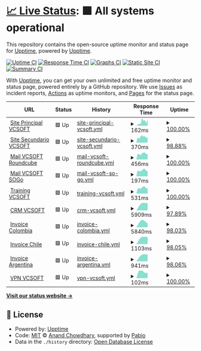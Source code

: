 # [📈 Live Status](https://demo.upptime.js.org): <!--live status--> **🟩 All systems operational**

This repository contains the open-source uptime monitor and status page for [Upptime](https://upptime.js.org), powered by [Upptime](https://github.com/upptime/upptime).

[![Uptime CI](https://github.com/dpkg-i-foo-deb/upptime/workflows/Uptime%20CI/badge.svg)](https://github.com/dpkg-i-foo-deb/upptime/actions?query=workflow%3A%22Uptime+CI%22)
[![Response Time CI](https://github.com/dpkg-i-foo-deb/upptime/workflows/Response%20Time%20CI/badge.svg)](https://github.com/dpkg-i-foo-deb/upptime/actions?query=workflow%3A%22Response+Time+CI%22)
[![Graphs CI](https://github.com/dpkg-i-foo-deb/upptime/workflows/Graphs%20CI/badge.svg)](https://github.com/dpkg-i-foo-deb/upptime/actions?query=workflow%3A%22Graphs+CI%22)
[![Static Site CI](https://github.com/dpkg-i-foo-deb/upptime/workflows/Static%20Site%20CI/badge.svg)](https://github.com/dpkg-i-foo-deb/upptime/actions?query=workflow%3A%22Static+Site+CI%22)
[![Summary CI](https://github.com/dpkg-i-foo-deb/upptime/workflows/Summary%20CI/badge.svg)](https://github.com/dpkg-i-foo-deb/upptime/actions?query=workflow%3A%22Summary+CI%22)

With [Upptime](https://upptime.js.org), you can get your own unlimited and free uptime monitor and status page, powered entirely by a GitHub repository. We use [Issues](https://github.com/upptime/upptime/issues) as incident reports, [Actions](https://github.com/dpkg-i-foo-deb/upptime/actions) as uptime monitors, and [Pages](https://demo.upptime.js.org) for the status page.

<!--start: status pages-->
<!-- This summary is generated by Upptime (https://github.com/upptime/upptime) -->
<!-- Do not edit this manually, your changes will be overwritten -->
<!-- prettier-ignore -->
| URL | Status | History | Response Time | Uptime |
| --- | ------ | ------- | ------------- | ------ |
| <img alt="" src="https://icons.duckduckgo.com/ip3/vc-soft.com.ico" height="13"> [Site Principal VCSOFT](https://vc-soft.com) | 🟩 Up | [site-principal-vcsoft.yml](https://github.com/dpkg-i-foo-deb/upptime/commits/HEAD/history/site-principal-vcsoft.yml) | <details><summary><img alt="Response time graph" src="./graphs/site-principal-vcsoft/response-time-week.png" height="20"> 162ms</summary><br><a href="https://demo.upptime.js.org/history/site-principal-vcsoft"><img alt="Response time 162" src="https://img.shields.io/endpoint?url=https%3A%2F%2Fraw.githubusercontent.com%2Fdpkg-i-foo-deb%2Fupptime%2FHEAD%2Fapi%2Fsite-principal-vcsoft%2Fresponse-time.json"></a><br><a href="https://demo.upptime.js.org/history/site-principal-vcsoft"><img alt="24-hour response time 200" src="https://img.shields.io/endpoint?url=https%3A%2F%2Fraw.githubusercontent.com%2Fdpkg-i-foo-deb%2Fupptime%2FHEAD%2Fapi%2Fsite-principal-vcsoft%2Fresponse-time-day.json"></a><br><a href="https://demo.upptime.js.org/history/site-principal-vcsoft"><img alt="7-day response time 162" src="https://img.shields.io/endpoint?url=https%3A%2F%2Fraw.githubusercontent.com%2Fdpkg-i-foo-deb%2Fupptime%2FHEAD%2Fapi%2Fsite-principal-vcsoft%2Fresponse-time-week.json"></a><br><a href="https://demo.upptime.js.org/history/site-principal-vcsoft"><img alt="30-day response time 162" src="https://img.shields.io/endpoint?url=https%3A%2F%2Fraw.githubusercontent.com%2Fdpkg-i-foo-deb%2Fupptime%2FHEAD%2Fapi%2Fsite-principal-vcsoft%2Fresponse-time-month.json"></a><br><a href="https://demo.upptime.js.org/history/site-principal-vcsoft"><img alt="1-year response time 162" src="https://img.shields.io/endpoint?url=https%3A%2F%2Fraw.githubusercontent.com%2Fdpkg-i-foo-deb%2Fupptime%2FHEAD%2Fapi%2Fsite-principal-vcsoft%2Fresponse-time-year.json"></a></details> | <details><summary><a href="https://demo.upptime.js.org/history/site-principal-vcsoft">100.00%</a></summary><a href="https://demo.upptime.js.org/history/site-principal-vcsoft"><img alt="All-time uptime 100.00%" src="https://img.shields.io/endpoint?url=https%3A%2F%2Fraw.githubusercontent.com%2Fdpkg-i-foo-deb%2Fupptime%2FHEAD%2Fapi%2Fsite-principal-vcsoft%2Fuptime.json"></a><br><a href="https://demo.upptime.js.org/history/site-principal-vcsoft"><img alt="24-hour uptime 100.00%" src="https://img.shields.io/endpoint?url=https%3A%2F%2Fraw.githubusercontent.com%2Fdpkg-i-foo-deb%2Fupptime%2FHEAD%2Fapi%2Fsite-principal-vcsoft%2Fuptime-day.json"></a><br><a href="https://demo.upptime.js.org/history/site-principal-vcsoft"><img alt="7-day uptime 100.00%" src="https://img.shields.io/endpoint?url=https%3A%2F%2Fraw.githubusercontent.com%2Fdpkg-i-foo-deb%2Fupptime%2FHEAD%2Fapi%2Fsite-principal-vcsoft%2Fuptime-week.json"></a><br><a href="https://demo.upptime.js.org/history/site-principal-vcsoft"><img alt="30-day uptime 100.00%" src="https://img.shields.io/endpoint?url=https%3A%2F%2Fraw.githubusercontent.com%2Fdpkg-i-foo-deb%2Fupptime%2FHEAD%2Fapi%2Fsite-principal-vcsoft%2Fuptime-month.json"></a><br><a href="https://demo.upptime.js.org/history/site-principal-vcsoft"><img alt="1-year uptime 100.00%" src="https://img.shields.io/endpoint?url=https%3A%2F%2Fraw.githubusercontent.com%2Fdpkg-i-foo-deb%2Fupptime%2FHEAD%2Fapi%2Fsite-principal-vcsoft%2Fuptime-year.json"></a></details>
| <img alt="" src="https://icons.duckduckgo.com/ip3/www1.vc-soft.com.ico" height="13"> [Site Secundario VCSOFT](https://www1.vc-soft.com) | 🟩 Up | [site-secundario-vcsoft.yml](https://github.com/dpkg-i-foo-deb/upptime/commits/HEAD/history/site-secundario-vcsoft.yml) | <details><summary><img alt="Response time graph" src="./graphs/site-secundario-vcsoft/response-time-week.png" height="20"> 370ms</summary><br><a href="https://demo.upptime.js.org/history/site-secundario-vcsoft"><img alt="Response time 370" src="https://img.shields.io/endpoint?url=https%3A%2F%2Fraw.githubusercontent.com%2Fdpkg-i-foo-deb%2Fupptime%2FHEAD%2Fapi%2Fsite-secundario-vcsoft%2Fresponse-time.json"></a><br><a href="https://demo.upptime.js.org/history/site-secundario-vcsoft"><img alt="24-hour response time 354" src="https://img.shields.io/endpoint?url=https%3A%2F%2Fraw.githubusercontent.com%2Fdpkg-i-foo-deb%2Fupptime%2FHEAD%2Fapi%2Fsite-secundario-vcsoft%2Fresponse-time-day.json"></a><br><a href="https://demo.upptime.js.org/history/site-secundario-vcsoft"><img alt="7-day response time 370" src="https://img.shields.io/endpoint?url=https%3A%2F%2Fraw.githubusercontent.com%2Fdpkg-i-foo-deb%2Fupptime%2FHEAD%2Fapi%2Fsite-secundario-vcsoft%2Fresponse-time-week.json"></a><br><a href="https://demo.upptime.js.org/history/site-secundario-vcsoft"><img alt="30-day response time 370" src="https://img.shields.io/endpoint?url=https%3A%2F%2Fraw.githubusercontent.com%2Fdpkg-i-foo-deb%2Fupptime%2FHEAD%2Fapi%2Fsite-secundario-vcsoft%2Fresponse-time-month.json"></a><br><a href="https://demo.upptime.js.org/history/site-secundario-vcsoft"><img alt="1-year response time 370" src="https://img.shields.io/endpoint?url=https%3A%2F%2Fraw.githubusercontent.com%2Fdpkg-i-foo-deb%2Fupptime%2FHEAD%2Fapi%2Fsite-secundario-vcsoft%2Fresponse-time-year.json"></a></details> | <details><summary><a href="https://demo.upptime.js.org/history/site-secundario-vcsoft">98.88%</a></summary><a href="https://demo.upptime.js.org/history/site-secundario-vcsoft"><img alt="All-time uptime 98.88%" src="https://img.shields.io/endpoint?url=https%3A%2F%2Fraw.githubusercontent.com%2Fdpkg-i-foo-deb%2Fupptime%2FHEAD%2Fapi%2Fsite-secundario-vcsoft%2Fuptime.json"></a><br><a href="https://demo.upptime.js.org/history/site-secundario-vcsoft"><img alt="24-hour uptime 100.00%" src="https://img.shields.io/endpoint?url=https%3A%2F%2Fraw.githubusercontent.com%2Fdpkg-i-foo-deb%2Fupptime%2FHEAD%2Fapi%2Fsite-secundario-vcsoft%2Fuptime-day.json"></a><br><a href="https://demo.upptime.js.org/history/site-secundario-vcsoft"><img alt="7-day uptime 98.88%" src="https://img.shields.io/endpoint?url=https%3A%2F%2Fraw.githubusercontent.com%2Fdpkg-i-foo-deb%2Fupptime%2FHEAD%2Fapi%2Fsite-secundario-vcsoft%2Fuptime-week.json"></a><br><a href="https://demo.upptime.js.org/history/site-secundario-vcsoft"><img alt="30-day uptime 98.88%" src="https://img.shields.io/endpoint?url=https%3A%2F%2Fraw.githubusercontent.com%2Fdpkg-i-foo-deb%2Fupptime%2FHEAD%2Fapi%2Fsite-secundario-vcsoft%2Fuptime-month.json"></a><br><a href="https://demo.upptime.js.org/history/site-secundario-vcsoft"><img alt="1-year uptime 98.88%" src="https://img.shields.io/endpoint?url=https%3A%2F%2Fraw.githubusercontent.com%2Fdpkg-i-foo-deb%2Fupptime%2FHEAD%2Fapi%2Fsite-secundario-vcsoft%2Fuptime-year.json"></a></details>
| <img alt="" src="https://icons.duckduckgo.com/ip3/mail.vc-soft.com.ico" height="13"> [Mail VCSOFT Roundcube](https://mail.vc-soft.com/mail) | 🟩 Up | [mail-vcsoft-roundcube.yml](https://github.com/dpkg-i-foo-deb/upptime/commits/HEAD/history/mail-vcsoft-roundcube.yml) | <details><summary><img alt="Response time graph" src="./graphs/mail-vcsoft-roundcube/response-time-week.png" height="20"> 456ms</summary><br><a href="https://demo.upptime.js.org/history/mail-vcsoft-roundcube"><img alt="Response time 456" src="https://img.shields.io/endpoint?url=https%3A%2F%2Fraw.githubusercontent.com%2Fdpkg-i-foo-deb%2Fupptime%2FHEAD%2Fapi%2Fmail-vcsoft-roundcube%2Fresponse-time.json"></a><br><a href="https://demo.upptime.js.org/history/mail-vcsoft-roundcube"><img alt="24-hour response time 474" src="https://img.shields.io/endpoint?url=https%3A%2F%2Fraw.githubusercontent.com%2Fdpkg-i-foo-deb%2Fupptime%2FHEAD%2Fapi%2Fmail-vcsoft-roundcube%2Fresponse-time-day.json"></a><br><a href="https://demo.upptime.js.org/history/mail-vcsoft-roundcube"><img alt="7-day response time 456" src="https://img.shields.io/endpoint?url=https%3A%2F%2Fraw.githubusercontent.com%2Fdpkg-i-foo-deb%2Fupptime%2FHEAD%2Fapi%2Fmail-vcsoft-roundcube%2Fresponse-time-week.json"></a><br><a href="https://demo.upptime.js.org/history/mail-vcsoft-roundcube"><img alt="30-day response time 456" src="https://img.shields.io/endpoint?url=https%3A%2F%2Fraw.githubusercontent.com%2Fdpkg-i-foo-deb%2Fupptime%2FHEAD%2Fapi%2Fmail-vcsoft-roundcube%2Fresponse-time-month.json"></a><br><a href="https://demo.upptime.js.org/history/mail-vcsoft-roundcube"><img alt="1-year response time 456" src="https://img.shields.io/endpoint?url=https%3A%2F%2Fraw.githubusercontent.com%2Fdpkg-i-foo-deb%2Fupptime%2FHEAD%2Fapi%2Fmail-vcsoft-roundcube%2Fresponse-time-year.json"></a></details> | <details><summary><a href="https://demo.upptime.js.org/history/mail-vcsoft-roundcube">100.00%</a></summary><a href="https://demo.upptime.js.org/history/mail-vcsoft-roundcube"><img alt="All-time uptime 100.00%" src="https://img.shields.io/endpoint?url=https%3A%2F%2Fraw.githubusercontent.com%2Fdpkg-i-foo-deb%2Fupptime%2FHEAD%2Fapi%2Fmail-vcsoft-roundcube%2Fuptime.json"></a><br><a href="https://demo.upptime.js.org/history/mail-vcsoft-roundcube"><img alt="24-hour uptime 100.00%" src="https://img.shields.io/endpoint?url=https%3A%2F%2Fraw.githubusercontent.com%2Fdpkg-i-foo-deb%2Fupptime%2FHEAD%2Fapi%2Fmail-vcsoft-roundcube%2Fuptime-day.json"></a><br><a href="https://demo.upptime.js.org/history/mail-vcsoft-roundcube"><img alt="7-day uptime 100.00%" src="https://img.shields.io/endpoint?url=https%3A%2F%2Fraw.githubusercontent.com%2Fdpkg-i-foo-deb%2Fupptime%2FHEAD%2Fapi%2Fmail-vcsoft-roundcube%2Fuptime-week.json"></a><br><a href="https://demo.upptime.js.org/history/mail-vcsoft-roundcube"><img alt="30-day uptime 100.00%" src="https://img.shields.io/endpoint?url=https%3A%2F%2Fraw.githubusercontent.com%2Fdpkg-i-foo-deb%2Fupptime%2FHEAD%2Fapi%2Fmail-vcsoft-roundcube%2Fuptime-month.json"></a><br><a href="https://demo.upptime.js.org/history/mail-vcsoft-roundcube"><img alt="1-year uptime 100.00%" src="https://img.shields.io/endpoint?url=https%3A%2F%2Fraw.githubusercontent.com%2Fdpkg-i-foo-deb%2Fupptime%2FHEAD%2Fapi%2Fmail-vcsoft-roundcube%2Fuptime-year.json"></a></details>
| <img alt="" src="https://icons.duckduckgo.com/ip3/mail.vc-soft.com.ico" height="13"> [Mail VCSOFT SOGo](https://mail.vc-soft.com/SOGo) | 🟩 Up | [mail-vcsoft-so-go.yml](https://github.com/dpkg-i-foo-deb/upptime/commits/HEAD/history/mail-vcsoft-so-go.yml) | <details><summary><img alt="Response time graph" src="./graphs/mail-vcsoft-so-go/response-time-week.png" height="20"> 197ms</summary><br><a href="https://demo.upptime.js.org/history/mail-vcsoft-so-go"><img alt="Response time 197" src="https://img.shields.io/endpoint?url=https%3A%2F%2Fraw.githubusercontent.com%2Fdpkg-i-foo-deb%2Fupptime%2FHEAD%2Fapi%2Fmail-vcsoft-so-go%2Fresponse-time.json"></a><br><a href="https://demo.upptime.js.org/history/mail-vcsoft-so-go"><img alt="24-hour response time 202" src="https://img.shields.io/endpoint?url=https%3A%2F%2Fraw.githubusercontent.com%2Fdpkg-i-foo-deb%2Fupptime%2FHEAD%2Fapi%2Fmail-vcsoft-so-go%2Fresponse-time-day.json"></a><br><a href="https://demo.upptime.js.org/history/mail-vcsoft-so-go"><img alt="7-day response time 197" src="https://img.shields.io/endpoint?url=https%3A%2F%2Fraw.githubusercontent.com%2Fdpkg-i-foo-deb%2Fupptime%2FHEAD%2Fapi%2Fmail-vcsoft-so-go%2Fresponse-time-week.json"></a><br><a href="https://demo.upptime.js.org/history/mail-vcsoft-so-go"><img alt="30-day response time 197" src="https://img.shields.io/endpoint?url=https%3A%2F%2Fraw.githubusercontent.com%2Fdpkg-i-foo-deb%2Fupptime%2FHEAD%2Fapi%2Fmail-vcsoft-so-go%2Fresponse-time-month.json"></a><br><a href="https://demo.upptime.js.org/history/mail-vcsoft-so-go"><img alt="1-year response time 197" src="https://img.shields.io/endpoint?url=https%3A%2F%2Fraw.githubusercontent.com%2Fdpkg-i-foo-deb%2Fupptime%2FHEAD%2Fapi%2Fmail-vcsoft-so-go%2Fresponse-time-year.json"></a></details> | <details><summary><a href="https://demo.upptime.js.org/history/mail-vcsoft-so-go">100.00%</a></summary><a href="https://demo.upptime.js.org/history/mail-vcsoft-so-go"><img alt="All-time uptime 100.00%" src="https://img.shields.io/endpoint?url=https%3A%2F%2Fraw.githubusercontent.com%2Fdpkg-i-foo-deb%2Fupptime%2FHEAD%2Fapi%2Fmail-vcsoft-so-go%2Fuptime.json"></a><br><a href="https://demo.upptime.js.org/history/mail-vcsoft-so-go"><img alt="24-hour uptime 100.00%" src="https://img.shields.io/endpoint?url=https%3A%2F%2Fraw.githubusercontent.com%2Fdpkg-i-foo-deb%2Fupptime%2FHEAD%2Fapi%2Fmail-vcsoft-so-go%2Fuptime-day.json"></a><br><a href="https://demo.upptime.js.org/history/mail-vcsoft-so-go"><img alt="7-day uptime 100.00%" src="https://img.shields.io/endpoint?url=https%3A%2F%2Fraw.githubusercontent.com%2Fdpkg-i-foo-deb%2Fupptime%2FHEAD%2Fapi%2Fmail-vcsoft-so-go%2Fuptime-week.json"></a><br><a href="https://demo.upptime.js.org/history/mail-vcsoft-so-go"><img alt="30-day uptime 100.00%" src="https://img.shields.io/endpoint?url=https%3A%2F%2Fraw.githubusercontent.com%2Fdpkg-i-foo-deb%2Fupptime%2FHEAD%2Fapi%2Fmail-vcsoft-so-go%2Fuptime-month.json"></a><br><a href="https://demo.upptime.js.org/history/mail-vcsoft-so-go"><img alt="1-year uptime 100.00%" src="https://img.shields.io/endpoint?url=https%3A%2F%2Fraw.githubusercontent.com%2Fdpkg-i-foo-deb%2Fupptime%2FHEAD%2Fapi%2Fmail-vcsoft-so-go%2Fuptime-year.json"></a></details>
| <img alt="" src="https://icons.duckduckgo.com/ip3/training.vc-soft.com.ico" height="13"> [Training VCSOFT](https://training.vc-soft.com) | 🟩 Up | [training-vcsoft.yml](https://github.com/dpkg-i-foo-deb/upptime/commits/HEAD/history/training-vcsoft.yml) | <details><summary><img alt="Response time graph" src="./graphs/training-vcsoft/response-time-week.png" height="20"> 531ms</summary><br><a href="https://demo.upptime.js.org/history/training-vcsoft"><img alt="Response time 531" src="https://img.shields.io/endpoint?url=https%3A%2F%2Fraw.githubusercontent.com%2Fdpkg-i-foo-deb%2Fupptime%2FHEAD%2Fapi%2Ftraining-vcsoft%2Fresponse-time.json"></a><br><a href="https://demo.upptime.js.org/history/training-vcsoft"><img alt="24-hour response time 550" src="https://img.shields.io/endpoint?url=https%3A%2F%2Fraw.githubusercontent.com%2Fdpkg-i-foo-deb%2Fupptime%2FHEAD%2Fapi%2Ftraining-vcsoft%2Fresponse-time-day.json"></a><br><a href="https://demo.upptime.js.org/history/training-vcsoft"><img alt="7-day response time 531" src="https://img.shields.io/endpoint?url=https%3A%2F%2Fraw.githubusercontent.com%2Fdpkg-i-foo-deb%2Fupptime%2FHEAD%2Fapi%2Ftraining-vcsoft%2Fresponse-time-week.json"></a><br><a href="https://demo.upptime.js.org/history/training-vcsoft"><img alt="30-day response time 531" src="https://img.shields.io/endpoint?url=https%3A%2F%2Fraw.githubusercontent.com%2Fdpkg-i-foo-deb%2Fupptime%2FHEAD%2Fapi%2Ftraining-vcsoft%2Fresponse-time-month.json"></a><br><a href="https://demo.upptime.js.org/history/training-vcsoft"><img alt="1-year response time 531" src="https://img.shields.io/endpoint?url=https%3A%2F%2Fraw.githubusercontent.com%2Fdpkg-i-foo-deb%2Fupptime%2FHEAD%2Fapi%2Ftraining-vcsoft%2Fresponse-time-year.json"></a></details> | <details><summary><a href="https://demo.upptime.js.org/history/training-vcsoft">100.00%</a></summary><a href="https://demo.upptime.js.org/history/training-vcsoft"><img alt="All-time uptime 100.00%" src="https://img.shields.io/endpoint?url=https%3A%2F%2Fraw.githubusercontent.com%2Fdpkg-i-foo-deb%2Fupptime%2FHEAD%2Fapi%2Ftraining-vcsoft%2Fuptime.json"></a><br><a href="https://demo.upptime.js.org/history/training-vcsoft"><img alt="24-hour uptime 100.00%" src="https://img.shields.io/endpoint?url=https%3A%2F%2Fraw.githubusercontent.com%2Fdpkg-i-foo-deb%2Fupptime%2FHEAD%2Fapi%2Ftraining-vcsoft%2Fuptime-day.json"></a><br><a href="https://demo.upptime.js.org/history/training-vcsoft"><img alt="7-day uptime 100.00%" src="https://img.shields.io/endpoint?url=https%3A%2F%2Fraw.githubusercontent.com%2Fdpkg-i-foo-deb%2Fupptime%2FHEAD%2Fapi%2Ftraining-vcsoft%2Fuptime-week.json"></a><br><a href="https://demo.upptime.js.org/history/training-vcsoft"><img alt="30-day uptime 100.00%" src="https://img.shields.io/endpoint?url=https%3A%2F%2Fraw.githubusercontent.com%2Fdpkg-i-foo-deb%2Fupptime%2FHEAD%2Fapi%2Ftraining-vcsoft%2Fuptime-month.json"></a><br><a href="https://demo.upptime.js.org/history/training-vcsoft"><img alt="1-year uptime 100.00%" src="https://img.shields.io/endpoint?url=https%3A%2F%2Fraw.githubusercontent.com%2Fdpkg-i-foo-deb%2Fupptime%2FHEAD%2Fapi%2Ftraining-vcsoft%2Fuptime-year.json"></a></details>
| <img alt="" src="https://icons.duckduckgo.com/ip3/crm.vc-soft.com.ico" height="13"> [CRM VCSOFT](https://crm.vc-soft.com) | 🟩 Up | [crm-vcsoft.yml](https://github.com/dpkg-i-foo-deb/upptime/commits/HEAD/history/crm-vcsoft.yml) | <details><summary><img alt="Response time graph" src="./graphs/crm-vcsoft/response-time-week.png" height="20"> 5909ms</summary><br><a href="https://demo.upptime.js.org/history/crm-vcsoft"><img alt="Response time 5909" src="https://img.shields.io/endpoint?url=https%3A%2F%2Fraw.githubusercontent.com%2Fdpkg-i-foo-deb%2Fupptime%2FHEAD%2Fapi%2Fcrm-vcsoft%2Fresponse-time.json"></a><br><a href="https://demo.upptime.js.org/history/crm-vcsoft"><img alt="24-hour response time 5909" src="https://img.shields.io/endpoint?url=https%3A%2F%2Fraw.githubusercontent.com%2Fdpkg-i-foo-deb%2Fupptime%2FHEAD%2Fapi%2Fcrm-vcsoft%2Fresponse-time-day.json"></a><br><a href="https://demo.upptime.js.org/history/crm-vcsoft"><img alt="7-day response time 5909" src="https://img.shields.io/endpoint?url=https%3A%2F%2Fraw.githubusercontent.com%2Fdpkg-i-foo-deb%2Fupptime%2FHEAD%2Fapi%2Fcrm-vcsoft%2Fresponse-time-week.json"></a><br><a href="https://demo.upptime.js.org/history/crm-vcsoft"><img alt="30-day response time 5909" src="https://img.shields.io/endpoint?url=https%3A%2F%2Fraw.githubusercontent.com%2Fdpkg-i-foo-deb%2Fupptime%2FHEAD%2Fapi%2Fcrm-vcsoft%2Fresponse-time-month.json"></a><br><a href="https://demo.upptime.js.org/history/crm-vcsoft"><img alt="1-year response time 5909" src="https://img.shields.io/endpoint?url=https%3A%2F%2Fraw.githubusercontent.com%2Fdpkg-i-foo-deb%2Fupptime%2FHEAD%2Fapi%2Fcrm-vcsoft%2Fresponse-time-year.json"></a></details> | <details><summary><a href="https://demo.upptime.js.org/history/crm-vcsoft">97.89%</a></summary><a href="https://demo.upptime.js.org/history/crm-vcsoft"><img alt="All-time uptime 97.89%" src="https://img.shields.io/endpoint?url=https%3A%2F%2Fraw.githubusercontent.com%2Fdpkg-i-foo-deb%2Fupptime%2FHEAD%2Fapi%2Fcrm-vcsoft%2Fuptime.json"></a><br><a href="https://demo.upptime.js.org/history/crm-vcsoft"><img alt="24-hour uptime 97.89%" src="https://img.shields.io/endpoint?url=https%3A%2F%2Fraw.githubusercontent.com%2Fdpkg-i-foo-deb%2Fupptime%2FHEAD%2Fapi%2Fcrm-vcsoft%2Fuptime-day.json"></a><br><a href="https://demo.upptime.js.org/history/crm-vcsoft"><img alt="7-day uptime 97.89%" src="https://img.shields.io/endpoint?url=https%3A%2F%2Fraw.githubusercontent.com%2Fdpkg-i-foo-deb%2Fupptime%2FHEAD%2Fapi%2Fcrm-vcsoft%2Fuptime-week.json"></a><br><a href="https://demo.upptime.js.org/history/crm-vcsoft"><img alt="30-day uptime 97.89%" src="https://img.shields.io/endpoint?url=https%3A%2F%2Fraw.githubusercontent.com%2Fdpkg-i-foo-deb%2Fupptime%2FHEAD%2Fapi%2Fcrm-vcsoft%2Fuptime-month.json"></a><br><a href="https://demo.upptime.js.org/history/crm-vcsoft"><img alt="1-year uptime 97.89%" src="https://img.shields.io/endpoint?url=https%3A%2F%2Fraw.githubusercontent.com%2Fdpkg-i-foo-deb%2Fupptime%2FHEAD%2Fapi%2Fcrm-vcsoft%2Fuptime-year.json"></a></details>
| <img alt="" src="https://icons.duckduckgo.com/ip3/col.invoice.vc-soft.com.ico" height="13"> [Invoice Colombia](https://col.invoice.vc-soft.com) | 🟩 Up | [invoice-colombia.yml](https://github.com/dpkg-i-foo-deb/upptime/commits/HEAD/history/invoice-colombia.yml) | <details><summary><img alt="Response time graph" src="./graphs/invoice-colombia/response-time-week.png" height="20"> 5840ms</summary><br><a href="https://demo.upptime.js.org/history/invoice-colombia"><img alt="Response time 5840" src="https://img.shields.io/endpoint?url=https%3A%2F%2Fraw.githubusercontent.com%2Fdpkg-i-foo-deb%2Fupptime%2FHEAD%2Fapi%2Finvoice-colombia%2Fresponse-time.json"></a><br><a href="https://demo.upptime.js.org/history/invoice-colombia"><img alt="24-hour response time 5840" src="https://img.shields.io/endpoint?url=https%3A%2F%2Fraw.githubusercontent.com%2Fdpkg-i-foo-deb%2Fupptime%2FHEAD%2Fapi%2Finvoice-colombia%2Fresponse-time-day.json"></a><br><a href="https://demo.upptime.js.org/history/invoice-colombia"><img alt="7-day response time 5840" src="https://img.shields.io/endpoint?url=https%3A%2F%2Fraw.githubusercontent.com%2Fdpkg-i-foo-deb%2Fupptime%2FHEAD%2Fapi%2Finvoice-colombia%2Fresponse-time-week.json"></a><br><a href="https://demo.upptime.js.org/history/invoice-colombia"><img alt="30-day response time 5840" src="https://img.shields.io/endpoint?url=https%3A%2F%2Fraw.githubusercontent.com%2Fdpkg-i-foo-deb%2Fupptime%2FHEAD%2Fapi%2Finvoice-colombia%2Fresponse-time-month.json"></a><br><a href="https://demo.upptime.js.org/history/invoice-colombia"><img alt="1-year response time 5840" src="https://img.shields.io/endpoint?url=https%3A%2F%2Fraw.githubusercontent.com%2Fdpkg-i-foo-deb%2Fupptime%2FHEAD%2Fapi%2Finvoice-colombia%2Fresponse-time-year.json"></a></details> | <details><summary><a href="https://demo.upptime.js.org/history/invoice-colombia">98.03%</a></summary><a href="https://demo.upptime.js.org/history/invoice-colombia"><img alt="All-time uptime 98.03%" src="https://img.shields.io/endpoint?url=https%3A%2F%2Fraw.githubusercontent.com%2Fdpkg-i-foo-deb%2Fupptime%2FHEAD%2Fapi%2Finvoice-colombia%2Fuptime.json"></a><br><a href="https://demo.upptime.js.org/history/invoice-colombia"><img alt="24-hour uptime 98.03%" src="https://img.shields.io/endpoint?url=https%3A%2F%2Fraw.githubusercontent.com%2Fdpkg-i-foo-deb%2Fupptime%2FHEAD%2Fapi%2Finvoice-colombia%2Fuptime-day.json"></a><br><a href="https://demo.upptime.js.org/history/invoice-colombia"><img alt="7-day uptime 98.03%" src="https://img.shields.io/endpoint?url=https%3A%2F%2Fraw.githubusercontent.com%2Fdpkg-i-foo-deb%2Fupptime%2FHEAD%2Fapi%2Finvoice-colombia%2Fuptime-week.json"></a><br><a href="https://demo.upptime.js.org/history/invoice-colombia"><img alt="30-day uptime 98.03%" src="https://img.shields.io/endpoint?url=https%3A%2F%2Fraw.githubusercontent.com%2Fdpkg-i-foo-deb%2Fupptime%2FHEAD%2Fapi%2Finvoice-colombia%2Fuptime-month.json"></a><br><a href="https://demo.upptime.js.org/history/invoice-colombia"><img alt="1-year uptime 98.03%" src="https://img.shields.io/endpoint?url=https%3A%2F%2Fraw.githubusercontent.com%2Fdpkg-i-foo-deb%2Fupptime%2FHEAD%2Fapi%2Finvoice-colombia%2Fuptime-year.json"></a></details>
| <img alt="" src="https://icons.duckduckgo.com/ip3/ch.invoice.vc-soft.com.ico" height="13"> [Invoice Chile](https://ch.invoice.vc-soft.com) | 🟩 Up | [invoice-chile.yml](https://github.com/dpkg-i-foo-deb/upptime/commits/HEAD/history/invoice-chile.yml) | <details><summary><img alt="Response time graph" src="./graphs/invoice-chile/response-time-week.png" height="20"> 1103ms</summary><br><a href="https://demo.upptime.js.org/history/invoice-chile"><img alt="Response time 1103" src="https://img.shields.io/endpoint?url=https%3A%2F%2Fraw.githubusercontent.com%2Fdpkg-i-foo-deb%2Fupptime%2FHEAD%2Fapi%2Finvoice-chile%2Fresponse-time.json"></a><br><a href="https://demo.upptime.js.org/history/invoice-chile"><img alt="24-hour response time 1103" src="https://img.shields.io/endpoint?url=https%3A%2F%2Fraw.githubusercontent.com%2Fdpkg-i-foo-deb%2Fupptime%2FHEAD%2Fapi%2Finvoice-chile%2Fresponse-time-day.json"></a><br><a href="https://demo.upptime.js.org/history/invoice-chile"><img alt="7-day response time 1103" src="https://img.shields.io/endpoint?url=https%3A%2F%2Fraw.githubusercontent.com%2Fdpkg-i-foo-deb%2Fupptime%2FHEAD%2Fapi%2Finvoice-chile%2Fresponse-time-week.json"></a><br><a href="https://demo.upptime.js.org/history/invoice-chile"><img alt="30-day response time 1103" src="https://img.shields.io/endpoint?url=https%3A%2F%2Fraw.githubusercontent.com%2Fdpkg-i-foo-deb%2Fupptime%2FHEAD%2Fapi%2Finvoice-chile%2Fresponse-time-month.json"></a><br><a href="https://demo.upptime.js.org/history/invoice-chile"><img alt="1-year response time 1103" src="https://img.shields.io/endpoint?url=https%3A%2F%2Fraw.githubusercontent.com%2Fdpkg-i-foo-deb%2Fupptime%2FHEAD%2Fapi%2Finvoice-chile%2Fresponse-time-year.json"></a></details> | <details><summary><a href="https://demo.upptime.js.org/history/invoice-chile">98.05%</a></summary><a href="https://demo.upptime.js.org/history/invoice-chile"><img alt="All-time uptime 98.05%" src="https://img.shields.io/endpoint?url=https%3A%2F%2Fraw.githubusercontent.com%2Fdpkg-i-foo-deb%2Fupptime%2FHEAD%2Fapi%2Finvoice-chile%2Fuptime.json"></a><br><a href="https://demo.upptime.js.org/history/invoice-chile"><img alt="24-hour uptime 98.05%" src="https://img.shields.io/endpoint?url=https%3A%2F%2Fraw.githubusercontent.com%2Fdpkg-i-foo-deb%2Fupptime%2FHEAD%2Fapi%2Finvoice-chile%2Fuptime-day.json"></a><br><a href="https://demo.upptime.js.org/history/invoice-chile"><img alt="7-day uptime 98.05%" src="https://img.shields.io/endpoint?url=https%3A%2F%2Fraw.githubusercontent.com%2Fdpkg-i-foo-deb%2Fupptime%2FHEAD%2Fapi%2Finvoice-chile%2Fuptime-week.json"></a><br><a href="https://demo.upptime.js.org/history/invoice-chile"><img alt="30-day uptime 98.05%" src="https://img.shields.io/endpoint?url=https%3A%2F%2Fraw.githubusercontent.com%2Fdpkg-i-foo-deb%2Fupptime%2FHEAD%2Fapi%2Finvoice-chile%2Fuptime-month.json"></a><br><a href="https://demo.upptime.js.org/history/invoice-chile"><img alt="1-year uptime 98.05%" src="https://img.shields.io/endpoint?url=https%3A%2F%2Fraw.githubusercontent.com%2Fdpkg-i-foo-deb%2Fupptime%2FHEAD%2Fapi%2Finvoice-chile%2Fuptime-year.json"></a></details>
| <img alt="" src="https://icons.duckduckgo.com/ip3/ar.invoice.vc-soft.com.ico" height="13"> [Invoice Argentina](https://ar.invoice.vc-soft.com) | 🟩 Up | [invoice-argentina.yml](https://github.com/dpkg-i-foo-deb/upptime/commits/HEAD/history/invoice-argentina.yml) | <details><summary><img alt="Response time graph" src="./graphs/invoice-argentina/response-time-week.png" height="20"> 941ms</summary><br><a href="https://demo.upptime.js.org/history/invoice-argentina"><img alt="Response time 941" src="https://img.shields.io/endpoint?url=https%3A%2F%2Fraw.githubusercontent.com%2Fdpkg-i-foo-deb%2Fupptime%2FHEAD%2Fapi%2Finvoice-argentina%2Fresponse-time.json"></a><br><a href="https://demo.upptime.js.org/history/invoice-argentina"><img alt="24-hour response time 941" src="https://img.shields.io/endpoint?url=https%3A%2F%2Fraw.githubusercontent.com%2Fdpkg-i-foo-deb%2Fupptime%2FHEAD%2Fapi%2Finvoice-argentina%2Fresponse-time-day.json"></a><br><a href="https://demo.upptime.js.org/history/invoice-argentina"><img alt="7-day response time 941" src="https://img.shields.io/endpoint?url=https%3A%2F%2Fraw.githubusercontent.com%2Fdpkg-i-foo-deb%2Fupptime%2FHEAD%2Fapi%2Finvoice-argentina%2Fresponse-time-week.json"></a><br><a href="https://demo.upptime.js.org/history/invoice-argentina"><img alt="30-day response time 941" src="https://img.shields.io/endpoint?url=https%3A%2F%2Fraw.githubusercontent.com%2Fdpkg-i-foo-deb%2Fupptime%2FHEAD%2Fapi%2Finvoice-argentina%2Fresponse-time-month.json"></a><br><a href="https://demo.upptime.js.org/history/invoice-argentina"><img alt="1-year response time 941" src="https://img.shields.io/endpoint?url=https%3A%2F%2Fraw.githubusercontent.com%2Fdpkg-i-foo-deb%2Fupptime%2FHEAD%2Fapi%2Finvoice-argentina%2Fresponse-time-year.json"></a></details> | <details><summary><a href="https://demo.upptime.js.org/history/invoice-argentina">98.06%</a></summary><a href="https://demo.upptime.js.org/history/invoice-argentina"><img alt="All-time uptime 98.06%" src="https://img.shields.io/endpoint?url=https%3A%2F%2Fraw.githubusercontent.com%2Fdpkg-i-foo-deb%2Fupptime%2FHEAD%2Fapi%2Finvoice-argentina%2Fuptime.json"></a><br><a href="https://demo.upptime.js.org/history/invoice-argentina"><img alt="24-hour uptime 98.06%" src="https://img.shields.io/endpoint?url=https%3A%2F%2Fraw.githubusercontent.com%2Fdpkg-i-foo-deb%2Fupptime%2FHEAD%2Fapi%2Finvoice-argentina%2Fuptime-day.json"></a><br><a href="https://demo.upptime.js.org/history/invoice-argentina"><img alt="7-day uptime 98.06%" src="https://img.shields.io/endpoint?url=https%3A%2F%2Fraw.githubusercontent.com%2Fdpkg-i-foo-deb%2Fupptime%2FHEAD%2Fapi%2Finvoice-argentina%2Fuptime-week.json"></a><br><a href="https://demo.upptime.js.org/history/invoice-argentina"><img alt="30-day uptime 98.06%" src="https://img.shields.io/endpoint?url=https%3A%2F%2Fraw.githubusercontent.com%2Fdpkg-i-foo-deb%2Fupptime%2FHEAD%2Fapi%2Finvoice-argentina%2Fuptime-month.json"></a><br><a href="https://demo.upptime.js.org/history/invoice-argentina"><img alt="1-year uptime 98.06%" src="https://img.shields.io/endpoint?url=https%3A%2F%2Fraw.githubusercontent.com%2Fdpkg-i-foo-deb%2Fupptime%2FHEAD%2Fapi%2Finvoice-argentina%2Fuptime-year.json"></a></details>
| <img alt="" src="https://icons.duckduckgo.com/ip3/null.ico" height="13"> [VPN VCSOFT](vpn.vc-soft.com) | 🟩 Up | [vpn-vcsoft.yml](https://github.com/dpkg-i-foo-deb/upptime/commits/HEAD/history/vpn-vcsoft.yml) | <details><summary><img alt="Response time graph" src="./graphs/vpn-vcsoft/response-time-week.png" height="20"> 102ms</summary><br><a href="https://demo.upptime.js.org/history/vpn-vcsoft"><img alt="Response time 102" src="https://img.shields.io/endpoint?url=https%3A%2F%2Fraw.githubusercontent.com%2Fdpkg-i-foo-deb%2Fupptime%2FHEAD%2Fapi%2Fvpn-vcsoft%2Fresponse-time.json"></a><br><a href="https://demo.upptime.js.org/history/vpn-vcsoft"><img alt="24-hour response time 96" src="https://img.shields.io/endpoint?url=https%3A%2F%2Fraw.githubusercontent.com%2Fdpkg-i-foo-deb%2Fupptime%2FHEAD%2Fapi%2Fvpn-vcsoft%2Fresponse-time-day.json"></a><br><a href="https://demo.upptime.js.org/history/vpn-vcsoft"><img alt="7-day response time 102" src="https://img.shields.io/endpoint?url=https%3A%2F%2Fraw.githubusercontent.com%2Fdpkg-i-foo-deb%2Fupptime%2FHEAD%2Fapi%2Fvpn-vcsoft%2Fresponse-time-week.json"></a><br><a href="https://demo.upptime.js.org/history/vpn-vcsoft"><img alt="30-day response time 102" src="https://img.shields.io/endpoint?url=https%3A%2F%2Fraw.githubusercontent.com%2Fdpkg-i-foo-deb%2Fupptime%2FHEAD%2Fapi%2Fvpn-vcsoft%2Fresponse-time-month.json"></a><br><a href="https://demo.upptime.js.org/history/vpn-vcsoft"><img alt="1-year response time 102" src="https://img.shields.io/endpoint?url=https%3A%2F%2Fraw.githubusercontent.com%2Fdpkg-i-foo-deb%2Fupptime%2FHEAD%2Fapi%2Fvpn-vcsoft%2Fresponse-time-year.json"></a></details> | <details><summary><a href="https://demo.upptime.js.org/history/vpn-vcsoft">100.00%</a></summary><a href="https://demo.upptime.js.org/history/vpn-vcsoft"><img alt="All-time uptime 100.00%" src="https://img.shields.io/endpoint?url=https%3A%2F%2Fraw.githubusercontent.com%2Fdpkg-i-foo-deb%2Fupptime%2FHEAD%2Fapi%2Fvpn-vcsoft%2Fuptime.json"></a><br><a href="https://demo.upptime.js.org/history/vpn-vcsoft"><img alt="24-hour uptime 100.00%" src="https://img.shields.io/endpoint?url=https%3A%2F%2Fraw.githubusercontent.com%2Fdpkg-i-foo-deb%2Fupptime%2FHEAD%2Fapi%2Fvpn-vcsoft%2Fuptime-day.json"></a><br><a href="https://demo.upptime.js.org/history/vpn-vcsoft"><img alt="7-day uptime 100.00%" src="https://img.shields.io/endpoint?url=https%3A%2F%2Fraw.githubusercontent.com%2Fdpkg-i-foo-deb%2Fupptime%2FHEAD%2Fapi%2Fvpn-vcsoft%2Fuptime-week.json"></a><br><a href="https://demo.upptime.js.org/history/vpn-vcsoft"><img alt="30-day uptime 100.00%" src="https://img.shields.io/endpoint?url=https%3A%2F%2Fraw.githubusercontent.com%2Fdpkg-i-foo-deb%2Fupptime%2FHEAD%2Fapi%2Fvpn-vcsoft%2Fuptime-month.json"></a><br><a href="https://demo.upptime.js.org/history/vpn-vcsoft"><img alt="1-year uptime 100.00%" src="https://img.shields.io/endpoint?url=https%3A%2F%2Fraw.githubusercontent.com%2Fdpkg-i-foo-deb%2Fupptime%2FHEAD%2Fapi%2Fvpn-vcsoft%2Fuptime-year.json"></a></details>

<!--end: status pages-->

[**Visit our status website →**](https://demo.upptime.js.org)

## 📄 License

- Powered by: [Upptime](https://github.com/upptime/upptime)
- Code: [MIT](./LICENSE) © [Anand Chowdhary](https://anandchowdhary.com), supported by [Pabio](https://pabio.com)
- Data in the `./history` directory: [Open Database License](https://opendatacommons.org/licenses/odbl/1-0/)
